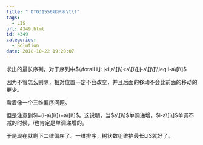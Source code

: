 ```yaml
---
title: " DTOJ1556堆积木\t\t"
tags:
  - LIS
url: 4349.html
id: 4349
categories:
  - Solution
date: 2018-10-22 19:20:07
---
```


求出的最长序列，对于序列中$\\forall i,j: j<i,a\[j\]<a\[i\],j-a\[j\]\\leq i-a\[i\]$

因为不管怎么剔除，相对位置一定不会改变，并且后面的移动不会比前面的移动的更少。

看着像一个三维偏序问题。

但是注意到$i=(i-a\[i\])+a\[i\]$。这说明，当$a\[i\]$单调递增，$i-a\[i\]$单调不减的时候，$i$也肯定是单调递增的。

于是现在就剩下二维偏序了。一维排序，树状数组维护最长LIS就好了。